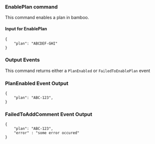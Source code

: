 ### EnablePlan command
This command enables a plan in bamboo.

#### Input for EnablePlan

```
{
    "plan": "ABCDEF-GHI"
}
```

### Output Events
This command returns either a `PlanEnabled` or `FailedToEnablePlan` event

### PlanEnabled Event Output

```
{
    "plan": "ABC-123",
}
```

### FailedToAddComment Event Output 

```
{
    "plan": "ABC-123",
    "error" : "some error occured"
}
```